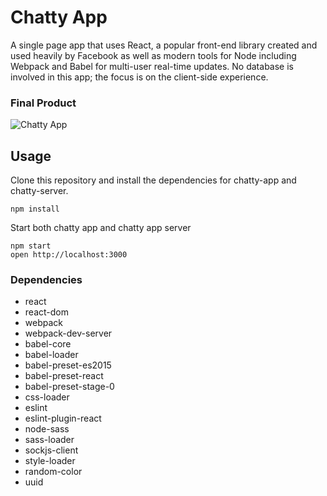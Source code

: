 Chatty App
=====================

A single page app that uses React, a popular front-end library created and used heavily by Facebook as well as modern tools for Node including Webpack and Babel for multi-user real-time updates. No database is involved in this app; the focus is on the client-side experience.


### Final Product

![Chatty App]()

## Usage
Clone this repository and install the dependencies for chatty-app and chatty-server.

```
npm install
```

Start both chatty app and chatty app server

```
npm start
open http://localhost:3000
```


### Dependencies

* react
* react-dom
* webpack
* webpack-dev-server
* babel-core
* babel-loader
* babel-preset-es2015
* babel-preset-react
* babel-preset-stage-0
* css-loader
* eslint
* eslint-plugin-react
* node-sass
* sass-loader
* sockjs-client
* style-loader
* random-color
* uuid
